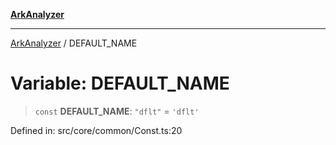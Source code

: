 [**ArkAnalyzer**](../README.md)

***

[ArkAnalyzer](../globals.md) / DEFAULT\_NAME

# Variable: DEFAULT\_NAME

> `const` **DEFAULT\_NAME**: `"dflt"` = `'dflt'`

Defined in: src/core/common/Const.ts:20
